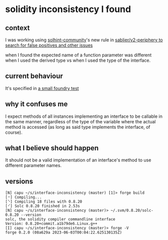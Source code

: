 # solidity inconsistency I found

## context
I was working using
[solhint-community](https://github.com/solhint-community/solhint-community/)'s
new rule in [sablier/v2-periphery to search for false positives and other
issues](https://github.com/sablier-labs/v2-periphery/pull/143) 

when I found the expected name of a function parameter was different when I used
the derived type vs when I used the type of the interface.

## current behaviour
It's specified in [a small foundry test](./test/Interface.t.sol)

## why it confuses me
I expect methods of all instances implementing an interface to be callable in
the same manner, regardless of the type of the variable where the actual method
is accessed (as long as said type implements the interface, of course).

## what I believe should happen

It should not be a valid implementation of an interface's method to use different
parameter names.

## versions 

    [N] capu ~/s/interface-inconsistency (master) [1]> forge build
    [⠒] Compiling...
    [⠑] Compiling 18 files with 0.8.20
    [⠊] Solc 0.8.20 finished in 2.53s
    [N] capu ~/s/interface-inconsistency (master)> ~/.svm/0.8.20/solc-0.8.20 --version
    solc, the solidity compiler commandline interface
    Version: 0.8.20+commit.a1b79de6.Linux.g++
    [I] capu ~/s/interface-inconsistency (master)> forge -V
    forge 0.2.0 (08a629a 2023-06-03T00:04:22.625130135Z)


